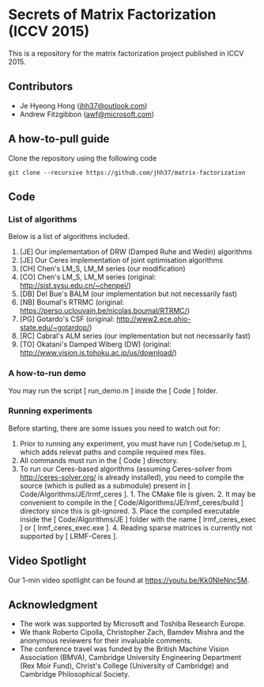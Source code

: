 # Secrets of Matrix Factorization (ICCV 2015)
This is a repository for the matrix factorization
project published in ICCV 2015.

## Contributors
- Je Hyeong Hong (jhh37@outlook.com)
- Andrew Fitzgibbon (awf@microsoft.com)

## A how-to-pull guide
Clone the repository using the following code
```
git clone --recursive https://github.com/jhh37/matrix-factorization
```

## Code
### List of algorithms
Below is a list of algorithms included.
  1. [JE] Our implementation of DRW (Damped Ruhe and Wedin) algorithms
  2. [JE] Our Ceres implementation of joint optimisation algorithms
  3. [CH] Chen's LM_S, LM_M series (our modification)
  4. [CO] Chen's LM_S, LM_M series (original: http://sist.sysu.edu.cn/~chenpei/)
  5. [DB] Del Bue's BALM (our implementation but not necessarily fast)
  6. [NB] Boumal's RTRMC (original: https://perso.uclouvain.be/nicolas.boumal/RTRMC/)
  7. [PG] Gotardo's CSF (original: http://www2.ece.ohio-state.edu/~gotardop/)
  8. [RC] Cabral's ALM series (our implementation but not necessarily fast)
  9. [TO] Okatani's Damped Wiberg (DW) (original: http://www.vision.is.tohoku.ac.jp/us/download/)

### A how-to-run demo
You may run the script [ run_demo.m ] inside the [
Code ] folder.

### Running experiments
Before starting, there are some issues you need to
watch out for:
  
  1. Prior to running any experiment, you must
have run [ Code/setup.m ], which adds relevat
paths and compile required mex files.
  2. All commands must run in the [ Code ]
directory.
  3. To run our Ceres-based algorithms (assuming
Ceres-solver from http://ceres-solver.org/ is
already installed), you need to compile the source
(which is pulled as a submodule) present in [
Code/Algorithms/JE/lrmf_ceres ].
    1. The CMake file is given.
    2. It may be convenient to compile in the [
Code/Algorithms/JE/lrmf_ceres/build ] directory
since this is git-ignored.
    3. Place the compiled executable inside the [
Code/Algorithms/JE ] folder with the name [
lrmf_ceres_exec ] or [ lrmf_ceres_exec.exe ].
    4. Reading sparse matrices is currently not
supported by [ LRMF-Ceres ].


## Video Spotlight
Our 1-min video spotlight can be found at
https://youtu.be/Kk0NIeNnc5M.

## Acknowledgment
- The work was supported by Microsoft and Toshiba
Research Europe. 
- We thank Roberto Cipolla, Christopher Zach,
Bamdev Mishra and the anonymous reviewers for
their invaluable comments.
- The conference travel was funded by the British
Machine Vision Association (BMVA), Cambridge
University Engineering Department (Rex Moir Fund),
Christ's College (University of Cambridge) and
Cambridge Philosophical Society.
